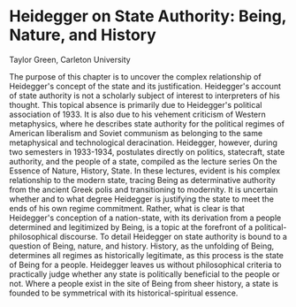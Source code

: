 # Heidegger on State Authority: Being, Nature, and History

Taylor Green, Carleton University
 

The purpose of this chapter is to uncover the complex relationship of Heidegger's concept of the state and its
justification. Heidegger's account of state authority is not a scholarly subject of interest to interpreters of his
thought. This topical absence is primarily due to Heidegger's political association of 1933. It is also due to his
vehement criticism of Western metaphysics, where he describes state authority for the political regimes of American
liberalism and Soviet communism as belonging to the same metaphysical and technological deracination. Heidegger,
however, during two semesters in 1933-1934, postulates directly on politics, statecraft, state authority, and the people
of a state, compiled as the lecture series On the Essence of Nature, History, State. In these lectures, evident is his
complex relationship to the modern state, tracing Being as determinative authority from the ancient Greek polis and
transitioning to modernity. It is uncertain whether and to what degree Heidegger is justifying the state to meet the
ends of his own regime commitment. Rather, what is clear is that Heidegger's conception of a nation-state, with its
derivation from a people determined and legitimized by Being, is a topic at the forefront of a political-philosophical
discourse. To detail Heidegger on state authority is bound to a question of Being, nature, and history. History, as the
unfolding of Being, determines all regimes as historically legitimate, as this process is the state of Being for a
people. Heidegger leaves us without philosophical criteria to practically judge whether any state is politically
beneficial to the people or not. Where a people exist in the site of Being from sheer history, a state is founded to be
symmetrical with its historical-spiritual essence.
